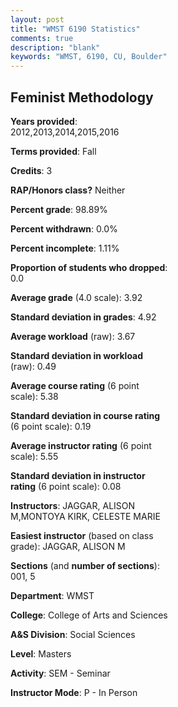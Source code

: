 ```yaml
---
layout: post
title: "WMST 6190 Statistics"
comments: true
description: "blank"
keywords: "WMST, 6190, CU, Boulder"
--- 
```

<head>
<script src="https://ajax.googleapis.com/ajax/libs/jquery/2.1.3/jquery.min.js"></script>
<script src="https://dl.dropboxusercontent.com/s/pc42nxpaw1ea4o9/highcharts.js?dl=0"></script>
<!-- <script src="../assets/js/highcharts.js"></script> -->
<style type="text/css">@font-face {
	font-family: "Bebas Neue";
	src: url(https://www.filehosting.org/file/details/544349/BebasNeue%20Regular.otf) format("opentype");
	}
	h1.Bebas { 
		font-family: "Bebas Neue", Verdana, Tahoma;
	}
</style>
</head>
<body>
	<div id="container" style="float: right; width: 45%; height: 88%; margin-left: 2.5%; margin-right: 2.5%;"></div>
	<script language="JavaScript">
		$(document).ready(function() {
		var chart = {type: 'column'};
		var title = {text: 'Grade Distribution'};
		var xAxis = {categories: ['A','B','C','D','F'],crosshair: true};
		var yAxis = {min: 0,title: {text: 'Percentage'}};
		var tooltip = {headerFormat: '<center><b><span style="font-size:20px">{point.key}</span></b></center>',
		               pointFormat: '<td style="padding:0"><b>{point.y:.1f}%</b></td>',
		               footerFormat: '</table>',shared: true,useHTML: true};
		var plotOptions = {column: {pointPadding: 0.0,borderWidth: 0}};  
		var credits = {enabled: false};var series= [{name: 'Percent',data: [100.0,0.0,0.0,0.0,0.0,]}];
		var json = {};
		json.chart = chart;
		json.title = title;
		json.tooltip = tooltip;
		json.xAxis = xAxis;
		json.yAxis = yAxis;  
		json.series = series;
		json.plotOptions = plotOptions;  
		json.credits = credits;
		$('#container').highcharts(json);
	});
	</script>
</body>
			   
## Feminist Methodology

**Years provided**: 2012,2013,2014,2015,2016

**Terms provided**: Fall

**Credits**: 3

**RAP/Honors class?** Neither

**Percent grade**: 98.89%

**Percent withdrawn**: 0.0%

**Percent incomplete**: 1.11%

**Proportion of students who dropped**: 0.0

**Average grade** (4.0 scale): 3.92

**Standard deviation in grades**: 4.92

**Average workload** (raw): 3.67

**Standard deviation in workload** (raw): 0.49

**Average course rating** (6 point scale): 5.38

**Standard deviation in course rating** (6 point scale): 0.19

**Average instructor rating** (6 point scale): 5.55

**Standard deviation in instructor rating** (6 point scale): 0.08

**Instructors**: JAGGAR, ALISON M,MONTOYA KIRK, CELESTE MARIE

**Easiest instructor** (based on class grade): JAGGAR, ALISON M

**Sections** (and **number of sections**): 001, 5

**Department**: WMST

**College**: College of Arts and Sciences

**A&S Division**: Social Sciences

**Level**: Masters

**Activity**: SEM - Seminar

**Instructor Mode**: P  - In Person